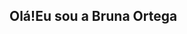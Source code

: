 ## Olá!Eu sou a Bruna Ortega 

<!--
**brunaortega7/brunaortega7** is a ✨ _special_ ✨ repository because its `README.md` (this file) appears on your GitHub profile.

- 🔭 Hoje sou estudante 
- 🌱 Estudando JavaScript e TypeScript
- 😄 Pronouns: ela/dela

